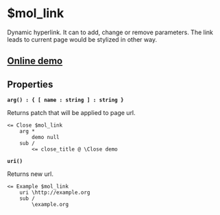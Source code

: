 # $mol_link

Dynamic hyperlink. It can to add, change or remove parameters. The link leads to current page would be stylized in other way.

## [Online demo](http://eigenmethod.github.io/mol/#demo=mol_link)

## Properties

**`arg() : { [ name : string ] : string }`**

Returns patch that will be applied to page url. 

```
<= Close $mol_link
	arg *
		demo null
	sub /
		<= close_title @ \Close demo
```

**`uri()`**

Returns new url.

```
<= Example $mol_link
	uri \http://example.org
	sub /
		\example.org
```

